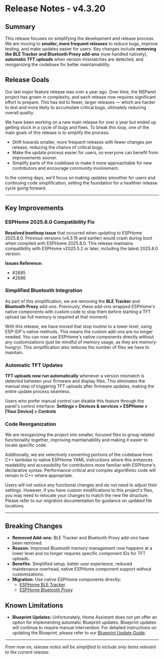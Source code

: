 # Release Notes - v4.3.20

## Summary

This release focuses on simplifying the development and release process.
We are moving to **smaller, more frequent releases** to reduce bugs, improve testing, and make updates easier for users.
Key changes include **removing the BLE Tracker and Bluetooth Proxy add-ons** (now handled natively),
**automatic TFT uploads** when version mismatches are detected, and reorganizing the codebase for better maintainability.

## Release Goals

Our last major feature release was over a year ago. Over time, the NSPanel project has grown in complexity,
and each release now requires significant effort to prepare.
This has led to fewer, larger releases — which are harder to test and more likely to accumulate critical bugs, ultimately reducing overall quality.

We have been working on a new main release for over a year but ended up getting stuck in a cycle of bugs and fixes.
To break this loop, one of the main goals of this release is to simplify the process:

- Shift towards smaller, more frequent releases with fewer changes per release, reducing the chance of critical bugs.
- Make the update process easier for users, so everyone can benefit from improvements sooner.
- Simplify parts of the codebase to make it more approachable for new contributors and encourage community involvement.

In the coming days, we'll focus on making updates smoother for users and continuing code simplification,
setting the foundation for a healthier release cycle going forward.

---

## Key Improvements

### ESPHome 2025.8.0 Compatibility Fix

**Resolved bootloop issue** that occurred when updating to ESPHome 2025.8.0. 
Previous versions (v4.3.19 and earlier) would crash during boot when compiled with ESPHome 2025.8.0.
This release maintains compatibility with ESPHome v2025.5.2 or later, including the latest 2025.8.0 version.

**Issues Reference:**
  - #2685
  - #2686

### Simplified Bluetooth Integration

As part of this simplification, we are removing the **BLE Tracker** and **Bluetooth Proxy** add-ons.
Previously, these add-ons wrapped ESPHome's native components with custom code to stop them
before starting a TFT upload (as full memory is required at that moment).

With this release, we have moved that stop routine to a lower level, using ESP-IDF's native methods. This means the custom add-ons are no longer needed.
You can now use ESPHome's native components directly without any customizations (just be mindful of memory usage, as they are memory-hungry).
This simplification also reduces the number of files we have to maintain.

### Automatic TFT Updates

**TFT uploads now run automatically** whenever a version mismatch is detected between your firmware and display files.
This eliminates the manual step of triggering TFT uploads after firmware updates, making the entire update process seamless.

Users who prefer manual control can disable this feature through the panel's control interface:
**Settings > Devices & services > ESPHome > [Your Device] > Controls**

### Code Reorganization

We are reorganizing the project into smaller, focused files to group related functionality together,
improving maintainability and making it easier to locate specific code.

Additionally, we are selectively converting portions of the codebase from C++ lambdas to native ESPHome YAML instructions
where this enhances readability and accessibility for contributors more familiar with ESPHome's declarative syntax.
Performance-critical and complex algorithmic code will remain in C++ where appropriate.

Users will not notice any functional changes and do not need to adjust their settings. However,
if you have custom modifications to this project's files, you may need to relocate your changes to match the new file structure.
Please refer to our migration documentation for guidance on updated file locations.

---

## Breaking Changes

- **Removed Add-ons:** BLE Tracker and Bluetooth Proxy add-ons have been removed.
- **Reason:** Improved Bluetooth memory management now happens at a lower level and no longer requires specific component IDs for TFT uploads.
- **Benefits:** Simplified setup, better user experience, reduced maintenance overhead, native ESPHome component support without customizations.
- **Migration:** Use native ESPHome components directly:
  - [ESPHome BLE Tracker](https://esphome.io/components/esp32_ble_tracker.html)
  - [ESPHome Bluetooth Proxy](https://esphome.io/components/bluetooth_proxy.html)

## Known Limitations

- **Blueprint Updates:** Unfortunately, Home Assistant does not yet offer an option for implementing automatic Blueprint updates.
  Blueprint updates will continue to require manual intervention. For detailed instructions on updating the Blueprint,
  please refer to our [Blueprint Update Guide](docs/howto.md#update-blueprint).

---

*From now on, release notes will be simplified to include only items relevant to the current release.*
